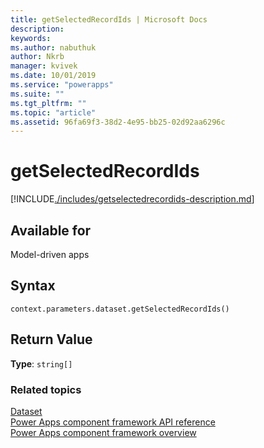 ```yaml
---
title: getSelectedRecordIds | Microsoft Docs
description: 
keywords:
ms.author: nabuthuk
author: Nkrb
manager: kvivek
ms.date: 10/01/2019
ms.service: "powerapps"
ms.suite: ""
ms.tgt_pltfrm: ""
ms.topic: "article"
ms.assetid: 96fa69f3-38d2-4e95-bb25-02d92aa6296c
---
```


# getSelectedRecordIds

[!INCLUDE[./includes/getselectedrecordids-description.md](./includes/getselectedrecordids-description.md)]

## Available for 

Model-driven apps

## Syntax

`context.parameters.dataset.getSelectedRecordIds()`

## Return Value

**Type**: `string[]`


### Related topics

[Dataset](../dataset.md)<br/>
[Power Apps component framework API reference](../../reference/index.md)<br/>
[Power Apps component framework overview](../../overview.md)